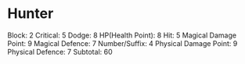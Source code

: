 # Hunter

Block: 2
Critical: 5
Dodge: 8
HP(Health Point): 8
Hit: 5
Magical Damage Point: 9
Magical Defence: 7
Number/Suffix: 4
Physical Damage Point: 9
Physical Defence: 7
Subtotal: 60